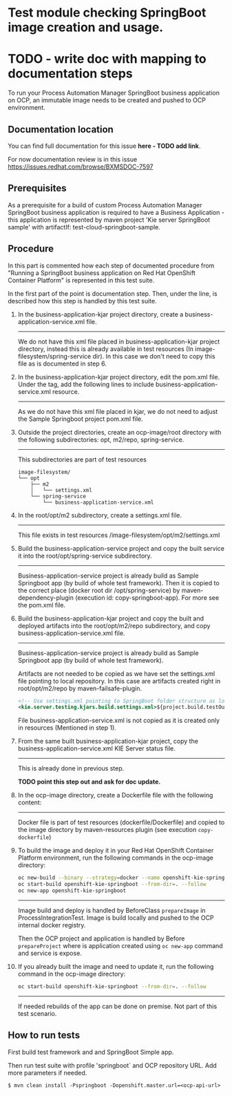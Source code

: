 # Test module checking SpringBoot image creation and usage.
# TODO - write doc with mapping to documentation steps

To run your Process Automation Manager SpringBoot business application on OCP, an immutable image needs to be created and pushed to OCP environment.


## Documentation location

You can find full documentation for this issue **here - TODO add link**.

For now documentation review is in this issue https://issues.redhat.com/browse/BXMSDOC-7597


## Prerequisites

As a prerequisite for a build of custom Process Automation Manager SpringBoot business application is required to have a Business Application - this application is represented by maven project 'Kie server SpringBoot sample' with artifactIf:  test-cloud-springboot-sample.


## Procedure

In this part is commented how each step of documented procedure from "Running a SpringBoot business application on Red Hat OpenShift Container Platform" is represented in this test suite.

In the first part of the point is documentation step.
Then, under the line, is described how this step is handled by this test suite.


1. In the business-application-kjar project directory, create a business-application-service.xml file.
    
    ---

    We do not have this xml file placed in business-application-kjar project directory, instead this is already available in test resources (In image-filesystem/spring-service dir).
    In this case we don't need to copy this file as is documented in step 6.



2. In the business-application-kjar project directory, edit the pom.xml file. Under the <build> tag, add the following lines to include business-application-service.xml resource.

    ---

    As we do not have this xml file placed in kjar, we do not need to adjust the Sample Springboot project pom.xml file.


3. Outside the project directories, create an ocp-image/root directory with the following subdirectories: opt, m2/repo, spring-service.

    ---

    This subdirectories are part of test resources

    ```
    image-filesystem/
    └── opt
        ├── m2
        │   └── settings.xml
        └── spring-service
            └── business-application-service.xml
    ```

4. In the root/opt/m2 subdirectory, create a settings.xml file.

    ---

    This file exists in test resources /image-filesystem/opt/m2/settings.xml

5. Build the business-application-service project and copy the built service it into the root/opt/spring-service subdirectory.

    ---

    Business-application-service project is already build as Sample Springboot app (by build of whole test framework).
    Then it is copied to the correct place (docker root dir /opt/spring-service) by maven-dependency-plugin (execution id: copy-springboot-app).
    For more see the pom.xml file.


6. Build the business-application-kjar project and copy the built and deployed artifacts into the root/opt/m2/repo subdirectory, and copy business-application-service.xml file.

    ---

    Business-application-service project is already build as Sample Springboot app (by build of whole test framework).
        
    Artifacts are not needed to be copied as we have set the settings.xml file pointing to local repository. In this case are artifacts created right in root/opt/m2/repo by maven-failsafe-plugin. 
        

    ```xml
    <!-- Use settings.xml pointing to SpringBoot folder structure as local repository. -->
    <kie.server.testing.kjars.build.settings.xml>${project.build.testOutputDirectory}/settings.xml</kie.server.testing.kjars.build.settings.xml>
    ```

    File business-application-service.xml is not copied as it is created only in resources (Mentioned in step 1).


7. From the same built business-application-kjar project, copy the business-application-service.xml KIE Server status file.

    ---

    This is already done in previous step.

    **TODO point this step out and ask for doc update.**

8. In the ocp-image directory, create a Dockerfile file with the following content:

    ---

    Docker file is part of test resources (dockerfile/Dockerfile) and copied to the image directory by maven-resources plugin (see execution `copy-dockerfile`)


9. To build the image and deploy it in your Red Hat OpenShift Container Platform environment, run the following commands in the ocp-image directory:

    ```sh
    oc new-build --binary --strategy=docker --name openshift-kie-springboot
    oc start-build openshift-kie-springboot --from-dir=. --follow
    oc new-app openshift-kie-springboot
    ```

    ---

    Image build and deploy is handled by BeforeClass `prepareImage` in ProcessIntegrationTest. Image is build locally and pushed to the OCP internal docker registry.

    Then the OCP project and application is handled by Before `prepareProject` where is application created using `oc new-app` command and service is expose.

10. If you already built the image and need to update it, run the following command in the ocp-image directory:

    ```sh
    oc start-build openshift-kie-springboot --from-dir=. --follow
    ```

    ---

    If needed rebuilds of the app can be done on premise. Not part of this test scenario.


## How to run tests

First build test framework and and SpringBoot Simple app.

Then run test suite with profile 'springboot` and OCP repository URL. Add more parameters if needed.
```
$ mvn clean install -Pspringboot -Dopenshift.master.url=<ocp-api-url>
```
